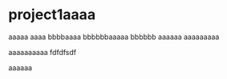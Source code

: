 # project1aaaa
aaaaa
aaaa
bbbbaaaa
bbbbbbaaaaa
bbbbbb
aaaaaa
aaaaaaaaa

aaaaaaaaaa
fdfdfsdf

aaaaaa
